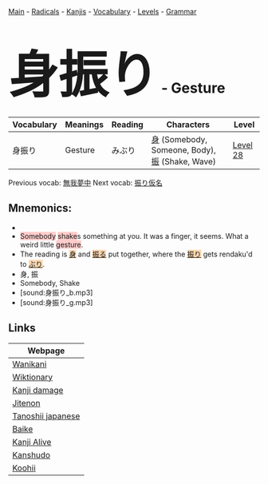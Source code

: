 <style> bigfont {font-size: 100px}</style>
[Main](../README.md) -
[Radicals](../radicals.md) -
[Kanjis](../kanjis.md) -
[Vocabulary](../vocabulary.md) -
[Levels](../levels.md) -
[Grammar](../grammar.md)
# <bigfont> 身振り</bigfont> - Gesture 

| Vocabulary | Meanings | Reading | Characters | Level |
| --- | --- | --- | --- | --- |
| 身振り | Gesture | みぶり |  [身](../kanjis/身.md) (Somebody, Someone, Body), [振](../kanjis/振.md) (Shake, Wave) | [Level 28](../levels/wk_level28.md) |

Previous vocab: [無我夢中](無我夢中.md) Next vocab: [振り仮名](振り仮名.md) 

## Mnemonics:

* 
* <span style="background-color:#ffcccb"> Somebody</span> <span style="background-color:#ffcccb"> shake</span>s something at you. It was a finger, it seems. What a weird little <span style="background-color:#ffcccb"> gesture</span>.
* The reading is <span style="background-color:#fed8b1"> [身](https://jisho.org/search/身)</span> and <span style="background-color:#fed8b1"> [振る](https://jisho.org/search/振る)</span> put together, where the <span style="background-color:#fed8b1"> [振り](https://jisho.org/search/振り)</span> gets rendaku'd to <span style="background-color:#fed8b1"> [ぶり](https://jisho.org/search/ぶり)</span>.
* 身, 振
* Somebody, Shake
* [sound:身振り_b.mp3]
* [sound:身振り_g.mp3]


## Links 

| Webpage |
| --- |
| [Wanikani          ](https://www.wanikani.com/kanji/身振り) |
| [Wiktionary        ](https://en.wiktionary.org/wiki/身振り) |
| [Kanji damage      ](http://www.kanjidamage.com/kanji/search?utf8=✓&q=身振り) |
| [Jitenon           ](https://jitenon.com/kanji/身振り) |
| [Tanoshii japanese ](https://www.tanoshiijapanese.com/dictionary/kanji.cfm?k=身振り) |
| [Baike             ](https://baike.baidu.com/item/身振り) |
| [Kanji Alive       ](https://app.kanjialive.com/身振り) |
| [Kanshudo          ](https://www.kanshudo.com/searchmn?q=身振り) |
| [Koohii            ](https://kanji.koohii.com/study/kanji/身振り) |

